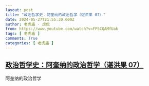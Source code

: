 ```yaml
---
layout: post
title: "政治哲学史：阿奎纳的政治哲学（谌洪果 07）"
date: 2024-05-27T21:55:30.000Z
author: 老虎庙 · 虎侃
from: https://www.youtube.com/watch?v=FPSCQAMfUak
tags: [ 老虎庙 ]
comments: True
categories: [ 老虎庙 ]
---
```

<!--1716846930000-->
[政治哲学史：阿奎纳的政治哲学（谌洪果 07）](https://www.youtube.com/watch?v=FPSCQAMfUak)
------

<div>
阿奎纳的政治哲学
</div>
